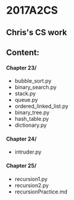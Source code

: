 # 2017A2CS
## Chris's CS work

## Content:
#### Chapter 23/
  * bubble_sort.py
  * binary_search.py
  * stack.py
  * queue.py
  * ordered_linked_list.py
  * binary_tree.py
  * hash_table.py
  * dictionary.py

#### Chapter 24/
  * intruder.py
 
#### Chapter 25/
  * recursion1.py
  * recursion2.py
  * recursionPractice.md
